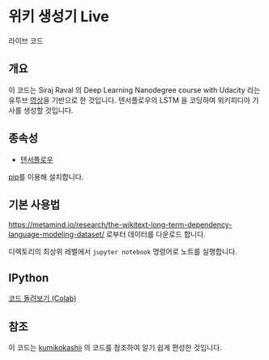 # 위키 생성기 Live
라이브 코드

## 개요

이 코드는 Siraj Raval 의 Deep Learning Nanodegree course with Udacity 라는 유투브 [영상](https://www.youtube.com/watch?v=ZGU5kIG7b2I)을 기반으로 한 것입니다. 텐서플로우의 LSTM 을 코딩하여 위키피디아 기사를 생성할 것입니다.

## 종속성

* [텐서플로우](https://www.tensorflow.org/versions/r0.10/get_started/os_setup.html) 

[pip](https://pypi.python.org/pypi/pip)를 이용해 설치합니다. 

## 기본 사용법

https://metamind.io/research/the-wikitext-long-term-dependency-language-modeling-dataset/ 로부터 데이터를 다운로드 합니다.

디렉토리의 최상위 레벨에서 `jupyter notebook` 명령어로 노트를 실행합니다.

## IPython 
[ 코드 돌려보기 (Colab) ](https://colab.research.google.com/github/edwithschoolofai/wiki_generator_live/blob/master/democodewiki.ipynb) 

## 참조 

이 코드는 [kumikokashii](https://github.com/kumikokashii/lstm-text-generator) 의 코드를 참조하여 알기 쉽게 편성한 것입니다.
